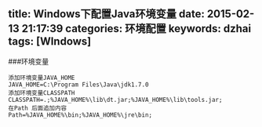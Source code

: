 title: Windows下配置Java环境变量
date: 2015-02-13 21:17:39
categories: 环境配置
keywords: dzhai
tags: [WIndows]
---

###环境变量
```
添加环境变量JAVA_HOME
JAVA_HOME=C:\Program Files\Java\jdk1.7.0
添加环境变量CLASSPATH
CLASSPATH=.;%JAVA_HOME%\lib\dt.jar;%JAVA_HOME%\lib\tools.jar;
在Path 后面追加内容
Path=%JAVA_HOME%\bin;%JAVA_HOME%\jre\bin;
```
<!--more-->



